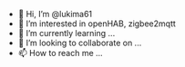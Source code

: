 - 👋 Hi, I’m @lukima61
- 👀 I’m interested in openHAB, zigbee2mqtt
- 🌱 I’m currently learning ...
- 💞️ I’m looking to collaborate on ...
- 📫 How to reach me ...

<!---
lukima61/lukima61 is a ✨ special ✨ repository because its `README.md` (this file) appears on your GitHub profile.
You can click the Preview link to take a look at your changes.
--->
